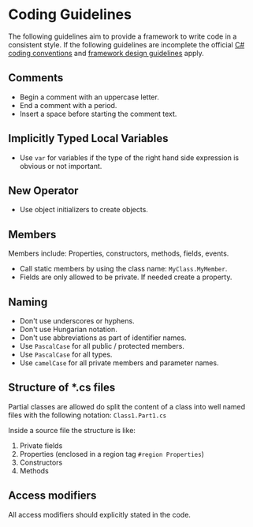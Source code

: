 # Coding Guidelines
The following guidelines aim to provide a framework to write code in a consistent style. If the following guidelines are incomplete the official [C# coding conventions](https://docs.microsoft.com/en-us/dotnet/csharp/programming-guide/inside-a-program/coding-conventions) and [framework design guidelines](https://docs.microsoft.com/en-us/dotnet/standard/design-guidelines/) apply.

## Comments
- Begin a comment with an uppercase letter.
- End a comment with a period.
- Insert a space before starting the comment text.

## Implicitly Typed Local Variables
- Use `var` for variables if the type of the right hand side expression is obvious or not important.

## New Operator
- Use object initializers to create objects.

## Members
Members include: Properties, constructors, methods, fields, events.
- Call static members by using the class name: `MyClass.MyMember`.
- Fields are only allowed to be private. If needed create a property.

## Naming
- Don't use underscores or hyphens.
- Don't use Hungarian notation.
- Don't use abbreviations as part of identifier names.
- Use `PascalCase` for all public / protected members.
- Use `PascalCase` for all types.
- Use `camelCase` for all private members and parameter names.

## Structure of *.cs files
Partial classes are allowed do split the content of a class into well named files with the following notation: `Class1.Part1.cs`

Inside a source file the structure is like:
 1. Private fields
 2. Properties (enclosed in a region tag `#region Properties`)
 3. Constructors
 4. Methods
 
 ## Access modifiers
 All access modifiers should explicitly stated in the code.
 